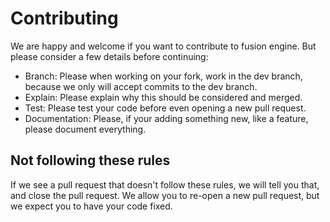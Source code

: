 # Contributing
We are happy and welcome if you want to contribute to fusion engine. But please consider a few details before continuing:
- Branch: Please when working on your fork, work in the dev branch, because we only will accept commits to the dev branch.
- Explain: Please explain why this should be considered and merged. 
- Test: Please test your code before even opening a new pull request. 
- Documentation: Please, if your adding something new, like a feature, please document everything. 

## Not following these rules
If we see a pull request that doesn't follow these rules, we will tell you that, and close the pull request. 
We allow you to re-open a new pull request, but we expect you to have your code fixed.
